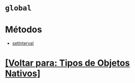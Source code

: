# `global`

# Métodos

- [setInterval](./setinterval.md)

# [[Voltar para: Tipos de Objetos Nativos]](../tipos-objetos-nativos.md)